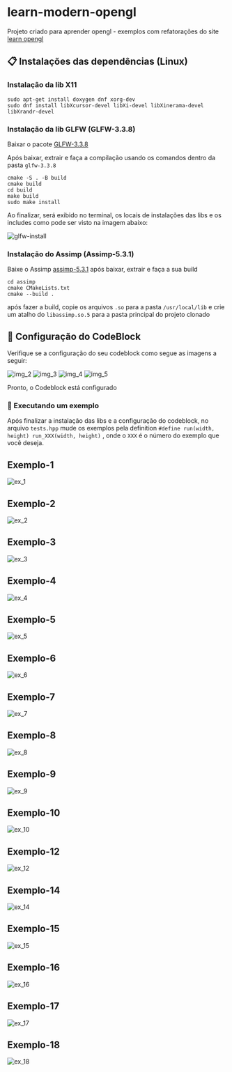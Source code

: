 # learn-modern-opengl

Projeto criado para aprender opengl - exemplos com refatorações do site [learn opengl](https://learnopengl.com/)

## 📋 Instalações das dependências (Linux)

### Instalação da lib X11

```
sudo apt-get install doxygen dnf xorg-dev
sudo dnf install libXcursor-devel libXi-devel libXinerama-devel libXrandr-devel
```

### Instalação da lib GLFW (GLFW-3.3.8)

Baixar o pacote [GLFW-3.3.8](https://www.glfw.org/download)

Após baixar, extrair e faça a compilação usando os comandos dentro da pasta ```glfw-3.3.8```

```
cmake -S . -B build
cmake build
cd build
make build
sudo make install
```

Ao finalizar, será exibido no terminal, os locais de instalações das libs e os includes como pode ser visto na imagem abaixo:

![glfw-install](./images/img_1.png)

### Instalação do Assimp (Assimp-5.3.1)

Baixe o Assimp [assimp-5.3.1](https://github.com/assimp/assimp)
após baixar, extrair e faça a sua build

```
cd assimp
cmake CMakeLists.txt 
cmake --build .
```

após fazer a build, copie os arquivos ```.so``` para a pasta ```/usr/local/lib``` e crie um atalho do ```libassimp.so.5``` para a 
pasta principal do projeto clonado

## 🔧 Configuração do CodeBlock

Verifique se a configuração do seu codeblock como segue as imagens a seguir:

![img_2](./images/img_2.png)
![img_3](./images/img_3.png)
![img_4](./images/img_4.png)
![img_5](./images/img_5.png)

Pronto, o Codeblock está configurado

### 🚀 Executando um exemplo

Após finalizar a instalação das libs e a configuração do codeblock, no arquivo ```tests.hpp``` mude os exemplos pela definition ```#define run(width, height) run_XXX(width, height)``` , onde o ```XXX``` é o número do exemplo que você deseja.

## Exemplo-1
![ex_1](./images/ex_1.png)

## Exemplo-2
![ex_2](./images/ex_2.png)

## Exemplo-3
![ex_3](./images/ex_3.png)

## Exemplo-4
![ex_4](./images/ex_4.gif)

## Exemplo-5
![ex_5](./images/ex_5.png)

## Exemplo-6
![ex_6](./images/ex_6.gif)

## Exemplo-7
![ex_7](./images/ex_7.gif)

## Exemplo-8
![ex_8](./images/ex_8.gif)

## Exemplo-9
![ex_9](./images/ex_9.gif)

## Exemplo-10
![ex_10](./images/ex_10.gif)

## Exemplo-12
![ex_12](./images/ex_12.png)

## Exemplo-14
![ex_14](./images/ex_14.png)

## Exemplo-15
![ex_15](./images/ex_15.png)

## Exemplo-16
![ex_16](./images/ex_16.png)

## Exemplo-17
![ex_17](./images/ex_17.png)

## Exemplo-18
![ex_18](./images/ex_18.png)
